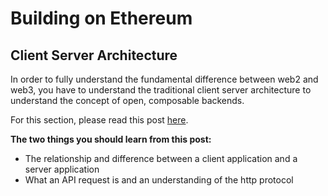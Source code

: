 # Building on Ethereum

## Client Server Architecture

In order to fully understand the fundamental difference between web2 and web3, you have to understand the traditional client server architecture to understand the concept of open, composable backends.

For this section, please read this post [here](https://www.freecodecamp.org/news/http-request-methods-explained/).

**The two things you should learn from this post:**

- The relationship and difference between a client application and a server application
- What an API request is and an understanding of the http protocol
